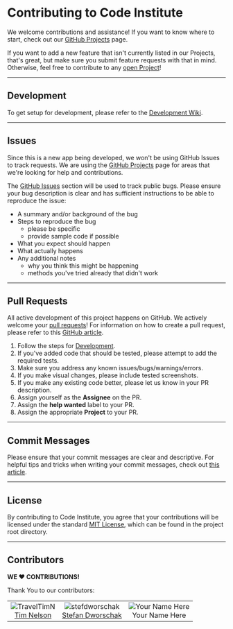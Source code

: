 # Contributing to Code Institute

We welcome contributions and assistance! If you want to know where to start, check out our [GitHub Projects](https://github.com/Code-Institute-Community/ci-hackathon-app/projects?query=is%3Aopen+sort%3Aname-asc) page.

If you want to add a new feature that isn't currently listed in our Projects, that's great, but make sure you submit feature requests with that in mind. Otherwise, feel free to contribute to any [open Project](https://github.com/Code-Institute-Community/ci-hackathon-app/projects?query=is%3Aopen+sort%3Aname-asc)!

---

## Development

To get setup for development, please refer to the [Development Wiki](https://github.com/Code-Institute-Community/ci-hackathon-app/wiki/Development).

---

## Issues

Since this is a new app being developed, we won't be using GitHub Issues to track requests. We are using the [GitHub Projects](https://github.com/Code-Institute-Community/ci-hackathon-app/projects?query=is%3Aopen+sort%3Aname-asc) page for areas that we're looking for help and contributions.

The [GitHub Issues](https://github.com/Code-Institute-Community/ci-hackathon-app/issues?query=is%3Aopen) section will be used to track public bugs. Please ensure your bug description is clear and has sufficient instructions to be able to reproduce the issue:

- A summary and/or background of the bug
- Steps to reproduce the bug
    - please be specific
    - provide sample code if possible
- What you expect should happen
- What actually happens
- Any additional notes
    - why you think this might be happening
    - methods you've tried already that didn't work

---

## Pull Requests

All active development of this project happens on GitHub. We actively welcome your [pull requests](https://github.com/Code-Institute-Community/ci-hackathon-app/pulls)! For information on how to create a pull request, please refer to this [GitHub article](https://help.github.com/articles/creating-a-pull-request).

1. Follow the steps for [Development](https://github.com/Code-Institute-Community/ci-hackathon-app/wiki/Development).
2. If you've added code that should be tested, please attempt to add the required tests.
3. Make sure you address any known issues/bugs/warnings/errors.
4. If you make visual changes, please include tested screenshots.
5. If you make any existing code better, please let us know in your PR description.
6. Assign yourself as the **Assignee** on the PR.
7. Assign the **help wanted** label to your PR.
8. Assign the appropriate **Project** to your PR.

---

## Commit Messages

Please ensure that your commit messages are clear and descriptive. For helpful tips and tricks when writing your commit messages, check out [this article](https://chris.beams.io/posts/git-commit/).

---

## License

By contributing to Code Institute, you agree that your contributions will be licensed under the standard [MIT License](LICENSE), which can be found in the project root directory.

---

## Contributors

**WE :heart: CONTRIBUTIONS!**

Thank You to our contributors:

||||
|:---:|:---:|:---:|
|![TravelTimN](https://avatars0.githubusercontent.com/u/41592028?s=100)<br>[Tim Nelson](https://github.com/TravelTimN)|![stefdworschak](https://avatars3.githubusercontent.com/u/31205982?s=100)<br>[Stefan Dworschak](https://github.com/stefdworschak)|![Your Name Here](https://avatars0.githubusercontent.com/u/583231?s=100)<br>Your Name Here|
